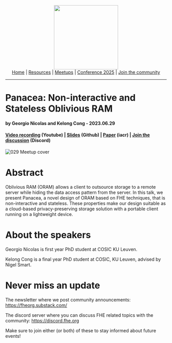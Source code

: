 <!-- Main header navigation -->
<p align="center">
  <img width="200" src="https://user-images.githubusercontent.com/5758427/180978488-db825482-5a58-4c7c-9589-c494a6f0be04.png"><br/>
  <a href="https://fhe-org.github.io">Home</a> | <a href="https://fhe-org.github.io/resources">Resources</a> | <a href="https://fhe-org.github.io/meetups/">Meetups</a> | <a href="https://fhe-org.github.io/conferences/conference-2025/">Conference 2025</a> | <a href="https://fhe-org.github.io/community">Join the community</a>
</p>
<hr/>
<!-- /Main header navigation -->

# Panacea: Non-interactive and Stateless Oblivious RAM
#### by Georgio Nicolas and Kelong Cong - 2023.06.29
#### <a href="https://www.youtube.com/watch?v=XugFwCZc8uc&list=PLnbmMskCVh1chnSM8Jjy6Nk3IH6fpn7MM&index=1">Video recording</a> (Youtube) | <a href="https://github.com/FHE-org/fhe-org.github.io/files/11923785/oram.slides-2-1.pdf">Slides</a> (Github) | <a href="https://eprint.iacr.org/2023/274">Paper</a> (iacr) | <a href="https://discord.fhe.org">Join the discussion</a> (Discord)

![029 Meetup cover](https://github.com/FHE-org/fhe-org.github.io/assets/37557436/80a245d3-ab19-4594-be8a-86105672270b)

# Abstract

Oblivious RAM (ORAM) allows a client to outsource storage to a remote server while hiding the data access pattern from the server. In this talk, we present Panacea, a novel design of ORAM based on FHE techniques, that is non-interactive and stateless. These properties make our design suitable as a cloud-based privacy-preserving storage solution with a portable client running on a lightweight device.

# About the speakers

Georgio Nicolas is first year PhD student at COSIC KU Leuven.

Kelong Cong is a final year PhD student at COSIC, KU Leuven, advised by Nigel Smart.
 
# Never miss an update

The newsletter where we post community announcements: https://fheorg.substack.com/

The discord server where you can discuss FHE related topics with the community: https://discord.fhe.org

Make sure to join either (or both) of these to stay informed about future events!
